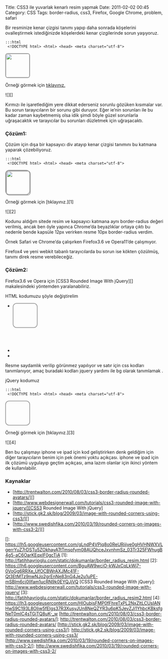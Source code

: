 Title: CSS3 ile yuvarlak kenarlı resim yapmak
Date: 2011-02-02 00:45
Category: CSS
Tags: border-radius, css3, Firefox, Google Chrome, problem, safari

Bir resminize kenar çizgisi tanımı yapıp daha sonrada köşelerini
ovalleştirmek istediğinizde köşelerdeki kenar çizgilerinde sorun
yaşıyoruz.

	:::html
	 <!DOCTYPE html> <html> <head> <meta charset="utf-8">
<title>border-radius</title> <style> img{ border:2px solid #999;
-webkit-border-radius:8px; -moz-border-radius:8px; border-radius:8px;}
</style> </head> <body> <img src="gudi.jpg" width="75"
height="75" /> </body> </html> 

Örneği görmek için [tıklayınız.][]

![][]

Kırmızı ile işaretlediğim yere dikkat ederseniz sorunlu gözüken
kısımalar var. Bu sorun tarayıcıların bir sorunu gibi duruyor. Eğer
ie’nin sorunları ile bu kadar zaman kaybetmemiş olsa idik şimdi böyle
güzel sorunlarla uğraşacaktık ve tarayıcılar bu sorunları düzletmek için
uğraşacaktı.

### Çözüm1:

Çözüm için dışa bir kapsayıcı div atayıp kenar çizgisi tanımını bu
katmana yaparak çözebiliyoruz.

	:::html
	 <!DOCTYPE html> <html> <head> <meta charset="utf-8">
<title>css3</title> <style> .resimKapsulu{border:2px solid #999;
width:75px; height:75px; -webkit-border-radius:12px;
-moz-border-radius:12px; border-radius:12px;} .resimKapsulu
img{width:75px; height:75px; -webkit-border-radius:10px;
-moz-border-radius:10px; border-radius:10px;} </style> </head>
<body> <div class="resimKapsulu"><img src="gudi.jpg" width="75"
height="75" /></div> </body> </html> 

Örneği görmek için [tıklayınız.][1]

![][2]

Kodunu aldığım sitede resim ve kapsayıcı katmana aynı border-radius
değeri verilmiş, ancak ben öyle yapınca Chrome’da beyazlıklar ortaya
çıktı bu nedenle bende kapsüle 12px verirken resme 10px border-radius
verdim.

Örnek Safari ve Chrome’da çalışırken Firefox3.6 ve Opera11’de
çalışmıyor.

Firefox4 ve yeni webkit tabanlı tarayıcılarda bu sorun ise kökten
çözülmüş, tanımı direk resme verebileceğiz.

### Çözüm2:

Firefox3.6 ve Opera için [CSS3 Rounded Image With jQuery][]
makalesindeki yöntemden yaralanabiliriz.

HTML kodumuzu şöyle değiştirelim

-   <div class="resimKapsulu" style="background: url(gudi.jpg)
    no-repeat center center; width: 75px; height: 75px;">
-      <img src="gudi.jpg" width="75" height="75" style="opacity: 0;"
    />
-   </div>

Resme saydamlık verilip görünmez yapılıyor ve satır için css kodları
tanımlanıyor, amaç buradaki kodları jquery yardımı ile bg olarak
tanımlamak .

jQuery kodumuz

	:::html
	 <!DOCTYPE html> <html> <head> <meta charset="utf-8">
<title>css3</title> <script type="text/javascript"
src="http://ajax.googleapis.com/ajax/libs/jquery/1.5/jquery.min.js"></script>
<script type="text/javascript"> $(document).ready(function() {
$(".resimKapsulu").load(function() { $(this).wrap(function(){ return
'<span class="' + $(this).attr('class') + '" style="background:url(' +
$(this).attr('src') + ') no-repeat center center; width: ' +
$(this).width() + 'px; height: ' + $(this).height() + 'px;" />'; });
$(this).css("opacity","0"); }); }); </script> <style>
.resimKapsulu{border:2px solid #999; width:75px; height:75px;
-webkit-border-radius:12px; -moz-border-radius:12px;
border-radius:12px;} .resimKapsulu img{width:75px; height:75px;
-webkit-border-radius:10px; -moz-border-radius:10px;
border-radius:10px;} </style> </head> <body> <div
class="resimKapsulu" style="background: url(gudi.jpg) no-repeat center
center; width: 75px; height: 75px;"> <img src="gudi.jpg" width="75"
height="75" style="opacity: 0;" /> </div> </body> </html> 

Örneği görmek için [tıklayınız.][3]

![][4]

Ben bu çalışmayı iphone ve ipad için kod geliştirirken denk geldiğim
için diğer tarayıcıların benim için pek önemi yoktu açıkçası. iphone ve
ipad için ilk çözümü uygulayıp geçtim açıkçası, ama lazım olanlar için
ikinci yöntem de kullanılabilir.

### Kaynaklar

-   [http://trentwalton.com/2010/08/03/css3-border-radius-rounded-avatars/][]
-   [http://www.webdesignerwall.com/tutorials/css3-rounded-image-with-jquery/][CSS3
    Rounded Image With jQuery]
-   [http://stick.gk2.sk/blog/2009/03/image-with-rounded-corners-using-css3/][]
-   [http://www.swedishfika.com/2010/03/19/rounded-corners-on-images-with-css3-2/][]

</p>

  [tıklayınız.]: http://fatihhayrioglu.com/static/dokumanlar/border_radius_resim_.html
  []: https://lh5.googleusercontent.com/gLndP4VPjq8o0ReURiijye0gHVHNWXVLgerrYuZ7rDSTu5ZOkhayATtTmspfym08AUQhceJxvnhmSz_03Tr325FWhugB4g5-aC6OarKEqxlF0gcTiA
  [1]: http://fatihhayrioglu.com/static/dokumanlar/border_radius_resim.html
  [2]: https://lh6.googleusercontent.com/BguAW9wciO-kWJxCqLkWj7-0VoGg6RRXe_UfOCBWrAXJMc41F-Qt3EtMTz9nwNJo2grEnNe83nG4Je2u1uPE-mSBlm6cj0IIfam1ucRN9k0EYQJjVQ
  [CSS3 Rounded Image With jQuery]: http://www.webdesignerwall.com/tutorials/css3-rounded-image-with-jquery/
  [3]: http://fatihhayrioglu.com/static/dokumanlar/border_radius_resim2.html
  [4]: https://lh3.googleusercontent.com/HIOubjsFMP0fFhreTxPL2NxZltLCUsIANHwS9C193L8OIiw5fEIgs37R3XusyJUn8NeQZYR3u6pK5JevZJi1YhbcKBksfgNeT0mIC4sTGiTQ8uK-_w
  [http://trentwalton.com/2010/08/03/css3-border-radius-rounded-avatars/]: http://trentwalton.com/2010/08/03/css3-border-radius-rounded-avatars/
  [http://stick.gk2.sk/blog/2009/03/image-with-rounded-corners-using-css3/]: http://stick.gk2.sk/blog/2009/03/image-with-rounded-corners-using-css3/
  [http://www.swedishfika.com/2010/03/19/rounded-corners-on-images-with-css3-2/]: http://www.swedishfika.com/2010/03/19/rounded-corners-on-images-with-css3-2/
